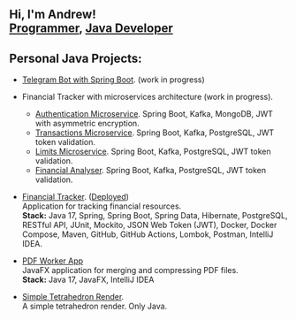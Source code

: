 <h2>
    Hi, I'm Andrew!
    <br/> 
    <a href="https://github.com/andreichernetskii">Programmer</a>, 
    <a href="http://linkedin.com/in/andrzej-chernetskii-6b8520102">Java Developer</a>
</h2> 

<h2>
  Personal Java Projects:
</h2>

- [Telegram Bot with Spring Boot](https://github.com/andreichernetskii/Turbo_Drop). (work in progress)

- Financial Tracker with microservices architecture (work in progress).
    - [Authentication Microservice](https://github.com/andreichernetskii/Authentication_Microservice). Spring Boot, Kafka, MongoDB, JWT with asymmetric encryption.
    - [Transactions Microservice](https://github.com/andreichernetskii/Transaction_Microservice). Spring Boot, Kafka, PostgreSQL, JWT token validation.
    - [Limits Microservice](https://github.com/andreichernetskii/Limits_Microservice.git). Spring Boot, Kafka, PostgreSQL, JWT token validation.
    - [Financial Analyser](https://github.com/andreichernetskii/FinAnalyser). Spring Boot, Kafka, PostgreSQL, JWT token validation.

- [Financial Tracker](https://github.com/andreichernetskii/FinTrackerFrontEnd). ([Deployed](http://23.94.117.251:8081/))
    <br/> Application for tracking financial resources.
    <br/> <b>Stack:</b> Java 17, Spring, Spring Boot, Spring Data, Hibernate, PostgreSQL, RESTful API, JUnit, Mockito, JSON Web Token (JWT), Docker, Docker Compose, Maven, GitHub, GitHub Actions, Lombok, Postman, IntelliJ IDEA.

- [PDF Worker App](https://github.com/andreichernetskii/PDF_Worker_App)
  <br/> JavaFX application for merging and compressing PDF files.
  <br/> <b>Stack:</b> Java 17, JavaFX, IntelliJ IDEA

- [Simple Tetrahedron Render](https://github.com/andreichernetskii/TetrahedronSimpleRender).
  <br/> A simple tetrahedron render. Only Java. 
